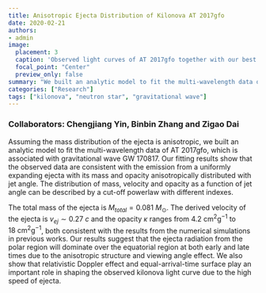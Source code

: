 ```yaml
---
title: Anisotropic Ejecta Distribution of Kilonova AT 2017gfo
date: 2020-02-21
authors:
- admin
image:
  placement: 3
  caption: 'Observed light curves of AT 2017gfo together with our best fit results.'
  focal_point: "Center"
  preview_only: false
summary: "We built an analytic model to fit the multi-wavelength data of AT 2017gfo."
categories: ["Research"]
tags: ["kilonova", "neutron star", "gravitational wave"]
---
```


### Collaborators: Chengjiang Yin, Binbin Zhang and Zigao Dai

Assuming the mass distribution of the ejecta is anisotropic, we built an analytic model to fit the multi-wavelength data of AT 2017gfo, which is associated with gravitational wave GW 170817. Our fitting results show that the observed data are consistent with the emission from a uniformly expanding ejecta with its mass and opacity anisotropically distributed with jet angle. The distribution of mass, velocity and opacity as a function of jet angle can be described by a cut-off powerlaw with different indexes.

The total mass of the ejecta is $M_{total} = 0.081~M_{\odot}$. The derived velocity of the ejecta is $v_{ej} \sim 0.27~c$ and the opacity $\kappa$ ranges from $4.2~\mathrm{cm^2 g^{−1}}$ to $18~\mathrm{cm^2 g^{−1}}$, both consistent with the results from the numerical simulations in previous works. Our results suggest that the ejecta radiation from the polar region will dominate over the equatorial region at both early and late times due to the anisotropic structure and viewing angle effect. We also show that relativistic Doppler effect and equal-arrival-time surface play an important role in shaping the observed kilonova light curve due to the high speed of ejecta.
